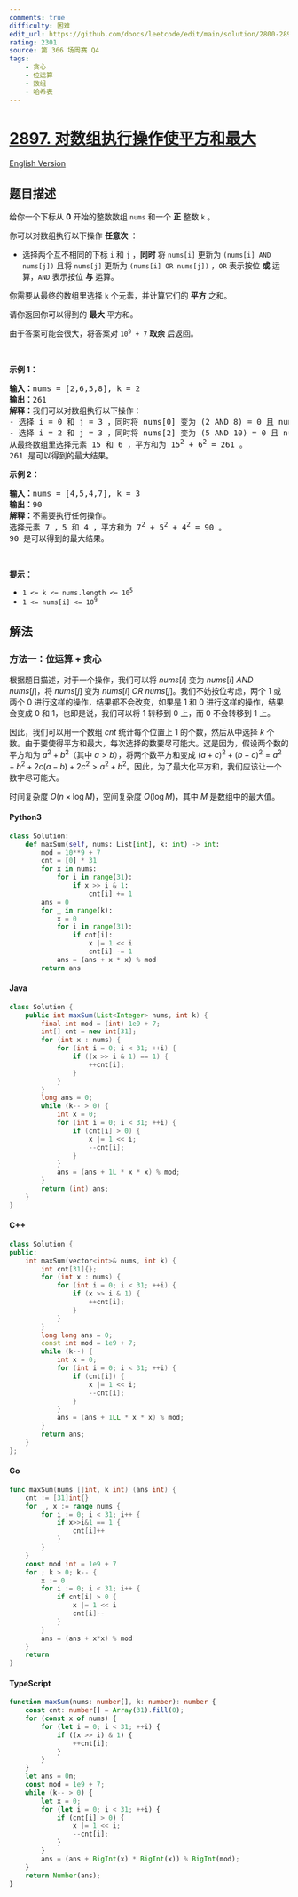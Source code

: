 ```yaml
---
comments: true
difficulty: 困难
edit_url: https://github.com/doocs/leetcode/edit/main/solution/2800-2899/2897.Apply%20Operations%20on%20Array%20to%20Maximize%20Sum%20of%20Squares/README.md
rating: 2301
source: 第 366 场周赛 Q4
tags:
    - 贪心
    - 位运算
    - 数组
    - 哈希表
---
```


<!-- problem:start -->

# [2897. 对数组执行操作使平方和最大](https://leetcode.cn/problems/apply-operations-on-array-to-maximize-sum-of-squares)

[English Version](/solution/2800-2899/2897.Apply%20Operations%20on%20Array%20to%20Maximize%20Sum%20of%20Squares/README_EN.md)

## 题目描述

<!-- description:start -->

<p>给你一个下标从 <strong>0</strong>&nbsp;开始的整数数组&nbsp;<code>nums</code>&nbsp;和一个 <strong>正</strong>&nbsp;整数&nbsp;<code>k</code>&nbsp;。</p>

<p>你可以对数组执行以下操作 <strong>任意次</strong>&nbsp;：</p>

<ul>
	<li>选择两个互不相同的下标&nbsp;<code>i</code> 和&nbsp;<code>j</code>&nbsp;，<strong>同时</strong>&nbsp;将&nbsp;<code>nums[i]</code>&nbsp;更新为&nbsp;<code>(nums[i] AND nums[j])</code> 且将&nbsp;<code>nums[j]</code>&nbsp;更新为&nbsp;<code>(nums[i] OR nums[j])</code>&nbsp;，<code>OR</code>&nbsp;表示按位 <strong>或</strong>&nbsp;运算，<code>AND</code>&nbsp;表示按位 <strong>与</strong>&nbsp;运算。</li>
</ul>

<p>你需要从最终的数组里选择&nbsp;<code>k</code>&nbsp;个元素，并计算它们的 <strong>平方</strong>&nbsp;之和。</p>

<p>请你返回你可以得到的 <strong>最大</strong>&nbsp;平方和。</p>

<p>由于答案可能会很大，将答案对&nbsp;<code>10<sup>9</sup> + 7</code>&nbsp;<strong>取余</strong>&nbsp;后返回。</p>

<p>&nbsp;</p>

<p><strong class="example">示例 1：</strong></p>

<pre>
<b>输入：</b>nums = [2,6,5,8], k = 2
<b>输出：</b>261
<b>解释：</b>我们可以对数组执行以下操作：
- 选择 i = 0 和 j = 3 ，同时将 nums[0] 变为 (2 AND 8) = 0 且 nums[3] 变为 (2 OR 8) = 10 ，结果数组为 nums = [0,6,5,10] 。
- 选择 i = 2 和 j = 3 ，同时将 nums[2] 变为 (5 AND 10) = 0 且 nums[3] 变为 (5 OR 10) = 15 ，结果数组为 nums = [0,6,0,15] 。
从最终数组里选择元素 15 和 6 ，平方和为 15<sup>2</sup> + 6<sup>2</sup> = 261 。
261 是可以得到的最大结果。
</pre>

<p><strong class="example">示例 2：</strong></p>

<pre>
<b>输入：</b>nums = [4,5,4,7], k = 3
<b>输出：</b>90
<b>解释：</b>不需要执行任何操作。
选择元素 7 ，5 和 4 ，平方和为 7<sup>2</sup> + 5<sup>2</sup> + 4<sup>2</sup> = 90 。
90 是可以得到的最大结果。
</pre>

<p>&nbsp;</p>

<p><strong>提示：</strong></p>

<ul>
	<li><code>1 &lt;= k &lt;= nums.length &lt;= 10<sup>5</sup></code></li>
	<li><code>1 &lt;= nums[i] &lt;= 10<sup>9</sup></code></li>
</ul>

<!-- description:end -->

## 解法

<!-- solution:start -->

### 方法一：位运算 + 贪心

根据题目描述，对于一个操作，我们可以将 $nums[i]$ 变为 $nums[i] \textit{ AND } nums[j]$，将 $nums[j]$ 变为 $nums[i] \textit{ OR } nums[j]$。我们不妨按位考虑，两个 $1$ 或两个 $0$ 进行这样的操作，结果都不会改变，如果是 $1$ 和 $0$ 进行这样的操作，结果会变成 $0$ 和 $1$，也即是说，我们可以将 $1$ 转移到 $0$ 上，而 $0$ 不会转移到 $1$ 上。

因此，我们可以用一个数组 $cnt$ 统计每个位置上 $1$ 的个数，然后从中选择 $k$ 个数。由于要使得平方和最大，每次选择的数要尽可能大。这是因为，假设两个数的平方和为 $a^2 + b^2$（其中 $a \gt b$），将两个数平方和变成 $(a + c)^2 + (b - c)^2 = a^2 + b^2 + 2c(a - b) + 2c^2 \gt a^2 + b^2$。因此，为了最大化平方和，我们应该让一个数字尽可能大。

时间复杂度 $O(n \times \log M)$，空间复杂度 $O(\log M)$，其中 $M$ 是数组中的最大值。

<!-- tabs:start -->

#### Python3

```python
class Solution:
    def maxSum(self, nums: List[int], k: int) -> int:
        mod = 10**9 + 7
        cnt = [0] * 31
        for x in nums:
            for i in range(31):
                if x >> i & 1:
                    cnt[i] += 1
        ans = 0
        for _ in range(k):
            x = 0
            for i in range(31):
                if cnt[i]:
                    x |= 1 << i
                    cnt[i] -= 1
            ans = (ans + x * x) % mod
        return ans
```

#### Java

```java
class Solution {
    public int maxSum(List<Integer> nums, int k) {
        final int mod = (int) 1e9 + 7;
        int[] cnt = new int[31];
        for (int x : nums) {
            for (int i = 0; i < 31; ++i) {
                if ((x >> i & 1) == 1) {
                    ++cnt[i];
                }
            }
        }
        long ans = 0;
        while (k-- > 0) {
            int x = 0;
            for (int i = 0; i < 31; ++i) {
                if (cnt[i] > 0) {
                    x |= 1 << i;
                    --cnt[i];
                }
            }
            ans = (ans + 1L * x * x) % mod;
        }
        return (int) ans;
    }
}
```

#### C++

```cpp
class Solution {
public:
    int maxSum(vector<int>& nums, int k) {
        int cnt[31]{};
        for (int x : nums) {
            for (int i = 0; i < 31; ++i) {
                if (x >> i & 1) {
                    ++cnt[i];
                }
            }
        }
        long long ans = 0;
        const int mod = 1e9 + 7;
        while (k--) {
            int x = 0;
            for (int i = 0; i < 31; ++i) {
                if (cnt[i]) {
                    x |= 1 << i;
                    --cnt[i];
                }
            }
            ans = (ans + 1LL * x * x) % mod;
        }
        return ans;
    }
};
```

#### Go

```go
func maxSum(nums []int, k int) (ans int) {
	cnt := [31]int{}
	for _, x := range nums {
		for i := 0; i < 31; i++ {
			if x>>i&1 == 1 {
				cnt[i]++
			}
		}
	}
	const mod int = 1e9 + 7
	for ; k > 0; k-- {
		x := 0
		for i := 0; i < 31; i++ {
			if cnt[i] > 0 {
				x |= 1 << i
				cnt[i]--
			}
		}
		ans = (ans + x*x) % mod
	}
	return
}
```

#### TypeScript

```ts
function maxSum(nums: number[], k: number): number {
    const cnt: number[] = Array(31).fill(0);
    for (const x of nums) {
        for (let i = 0; i < 31; ++i) {
            if ((x >> i) & 1) {
                ++cnt[i];
            }
        }
    }
    let ans = 0n;
    const mod = 1e9 + 7;
    while (k-- > 0) {
        let x = 0;
        for (let i = 0; i < 31; ++i) {
            if (cnt[i] > 0) {
                x |= 1 << i;
                --cnt[i];
            }
        }
        ans = (ans + BigInt(x) * BigInt(x)) % BigInt(mod);
    }
    return Number(ans);
}
```

<!-- tabs:end -->

<!-- solution:end -->

<!-- problem:end -->
